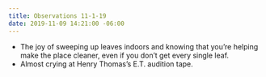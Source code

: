 ```yaml
---
title: Observations 11-1-19
date: 2019-11-09 14:21:00 -06:00
---
```


- The joy of sweeping up leaves indoors and knowing that you’re helping make the place cleaner, even if you don’t get every single leaf.
- Almost crying at Henry Thomas’s E.T. audition tape.
